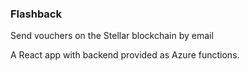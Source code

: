 ### Flashback

Send vouchers on the Stellar blockchain by email

A React app with backend provided as Azure functions.
